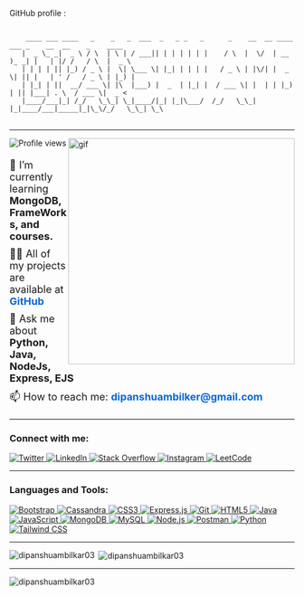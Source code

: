 GitHub profile :
<pre>
<code>
    ____ ___ ____   _    _   _  ___  _   _ _   _      _    __  __ ____ ___ _    __  __    _    ____ 
   |  _ \_ _|  _ \ / \  | \ | / ___|| | | | | | |    / \  |  \/  | __ )_ _| |   | |/ /   / \  |  _ \
   | | | | || |_) / _ \ |  \| \___ \| |_| | | | |   / _ \ | |\/| |  _ \| || |   | ' /   / _ \ | |_) |
   | |_| | ||  __/ ___ \| |\  |___) |  _  | |_| |  / ___ \| |  | | |_) | || |___| . \  / ___ \|  _ <
   |____/___|_| /_/   \_\_| \_|____/|_| |_|\___/  /_/   \_\_|  |_|____/___|_____|_|\_\/_/   \_\_| \_\
</code>
</pre>
<hr>
<img align="right" alt="gif" width="400" src="https://media0.giphy.com/media/v1.Y2lkPTc5MGI3NjExdHpkOG9ubGQzNXAzN3V1N3R5cWVtMjhveGFxYjJ1YjZoZ2sxYXpwMiZlcD12MV9pbnRlcm5hbF9naWZfYnlfaWQmY3Q9cw/Ll22OhMLAlVDb8UQWe/giphy.webp">
<p align="left" style="margin-bottom: 20px;">
  <img src="https://komarev.com/ghpvc/?username=dipanshuambilkar03&label=Profile%20views&color=0e75b6&style=plastic" alt="Profile views" style="vertical-align: middle;" />
</p>

<ul style="list-style-type: none; padding-left: 0; margin-bottom: 20px;">
  <li style="margin-bottom: 10px; font-size: 18px;">
    🌱 I’m currently learning <strong>MongoDB, FrameWorks, and courses.</strong>
  </li>
  <li style="margin-bottom: 10px; font-size: 18px;">
    👨‍💻 All of my projects are available at 
    <a href="https://github.com/DipanshuAmbilkar03" style="color: #0366d6; text-decoration: none; font-weight: bold;">GitHub</a>
  </li>
  <li style="margin-bottom: 10px; font-size: 18px;">
    💬 Ask me about <strong>Python, Java, NodeJs, Express, EJS</strong>
  </li>
  <li style="margin-bottom: 10px; font-size: 18px;">
    📫 How to reach me: <a href="mailto:dipanshuambilker@gmail.com" style="color: #0366d6; text-decoration: none; font-weight: bold;">dipanshuambilker@gmail.com</a>
  </li>
</ul>

<hr style="border: none; border-top: 2px solid #e1e4e8; margin-top: 20px; margin-bottom: 20px;">

<h3 align="left">Connect with me:</h3>
<p align="left">
  <a href="https://twitter.com/dipanshuam33955" target="blank">
    <img src="https://img.shields.io/badge/Twitter-dipanshuam33955?logo=twitter&logoColor=white&style=for-the-badge&labelColor=1DA1F2&color=1DA1F2" alt="Twitter" />
  </a>
  <a href="https://linkedin.com/in/dipanshuambilkar" target="blank">
    <img src="https://img.shields.io/badge/LinkedIn-dipanshuambilkar?logo=linkedin&logoColor=white&style=for-the-badge&labelColor=0077B5&color=0077B5" alt="LinkedIn" />
  </a>
  <a href="https://stackoverflow.com/users/dipanshu ambilkar" target="blank">
    <img src="https://img.shields.io/badge/Stack_Overflow-dipanshu_ambilkar?logo=stackoverflow&logoColor=white&style=for-the-badge&labelColor=F48024&color=F48024" alt="Stack Overflow" />
  </a>
  <a href="https://instagram.com/dipanshu_ambilkar_0312" target="blank">
    <img src="https://img.shields.io/badge/Instagram-dipanshu_ambilkar_0312?logo=instagram&logoColor=white&style=for-the-badge&labelColor=E4405F&color=E4405F" alt="Instagram" />
  </a>
  <a href="https://www.leetcode.com/onyx_stranglar" target="blank">
    <img src="https://img.shields.io/badge/LeetCode-onyx_stranglar?logo=leetcode&logoColor=white&style=for-the-badge&labelColor=FFA116&color=FFA116" alt="LeetCode" />
  </a>
</p>

<hr>
<h3 align="left">Languages and Tools:</h3>
<p align="left">
  <a href="https://getbootstrap.com" target="_blank" rel="noreferrer">
    <img src="https://img.shields.io/badge/Bootstrap-563D7C?style=for-the-badge&logo=bootstrap&logoColor=white" alt="Bootstrap" />
  </a>
  <a href="https://cassandra.apache.org/" target="_blank" rel="noreferrer">
    <img src="https://img.shields.io/badge/Cassandra-1287B1?style=for-the-badge&logo=apache-cassandra&logoColor=white" alt="Cassandra" />
  </a>
  <a href="https://www.w3schools.com/css/" target="_blank" rel="noreferrer">
    <img src="https://img.shields.io/badge/CSS3-1572B6?style=for-the-badge&logo=css3&logoColor=white" alt="CSS3" />
  </a>
  <a href="https://expressjs.com" target="_blank" rel="noreferrer">
    <img src="https://img.shields.io/badge/Express.js-404D59?style=for-the-badge&logo=express&logoColor=white" alt="Express.js" />
  </a>
  <a href="https://git-scm.com/" target="_blank" rel="noreferrer">
    <img src="https://img.shields.io/badge/Git-F05032?style=for-the-badge&logo=git&logoColor=white" alt="Git" />
  </a>
  <a href="https://www.w3.org/html/" target="_blank" rel="noreferrer">
    <img src="https://img.shields.io/badge/HTML5-E34F26?style=for-the-badge&logo=html5&logoColor=white" alt="HTML5" />
  </a>
  <a href="https://www.java.com" target="_blank" rel="noreferrer">
    <img src="https://img.shields.io/badge/Java-007396?style=for-the-badge&logo=java&logoColor=white" alt="Java" />
  </a>
  <a href="https://developer.mozilla.org/en-US/docs/Web/JavaScript" target="_blank" rel="noreferrer">
    <img src="https://img.shields.io/badge/JavaScript-F7DF1E?style=for-the-badge&logo=javascript&logoColor=black" alt="JavaScript" />
  </a>
  <a href="https://www.mongodb.com/" target="_blank" rel="noreferrer">
    <img src="https://img.shields.io/badge/MongoDB-4EA94B?style=for-the-badge&logo=mongodb&logoColor=white" alt="MongoDB" />
  </a>
  <a href="https://www.mysql.com/" target="_blank" rel="noreferrer">
    <img src="https://img.shields.io/badge/MySQL-4479A1?style=for-the-badge&logo=mysql&logoColor=white" alt="MySQL" />
  </a>
  <a href="https://nodejs.org" target="_blank" rel="noreferrer">
    <img src="https://img.shields.io/badge/Node.js-339933?style=for-the-badge&logo=node-dot-js&logoColor=white" alt="Node.js" />
  </a>
  <a href="https://postman.com" target="_blank" rel="noreferrer">
    <img src="https://img.shields.io/badge/Postman-FF6C37?style=for-the-badge&logo=postman&logoColor=white" alt="Postman" />
  </a>
  <a href="https://www.python.org" target="_blank" rel="noreferrer">
    <img src="https://img.shields.io/badge/Python-3776AB?style=for-the-badge&logo=python&logoColor=white" alt="Python" />
  </a>
  <a href="https://tailwindcss.com/" target="_blank" rel="noreferrer">
    <img src="https://img.shields.io/badge/TailwindCSS-38B2AC?style=for-the-badge&logo=tailwind-css&logoColor=white" alt="Tailwind CSS" />
  </a>
</p>
<hr>

<p><img align="left" src="https://github-readme-stats.vercel.app/api/top-langs?username=dipanshuambilkar03&show_icons=true&locale=en&layout=compact&bg_color=0f0f0f&title_color=ffffff&text_color=ffffff" alt="dipanshuambilkar03" /></p>

<p>&nbsp;<img align="center" src="https://github-readme-stats.vercel.app/api?username=dipanshuambilkar03&show_icons=true&locale=en&bg_color=0f0f0f&title_color=ffffff&text_color=ffffff" alt="dipanshuambilkar03" /></p>
<hr>
<p><img align="center" src="https://github-readme-streak-stats.herokuapp.com/?user=dipanshuambilkar03&background=0f0f0f&stroke=ffffff&ring=ffffff&fire=ffffff&currStreakNum=ffffff&sideNums=ffffff&sideLabels=ffffff&dates=ffffff" alt="dipanshuambilkar03" /></p>


